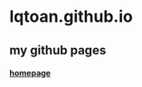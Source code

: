 # lqtoan.github.io
## my github pages

#### <a href="https://lqtoan.github.io/homepage/" >homepage</a>
